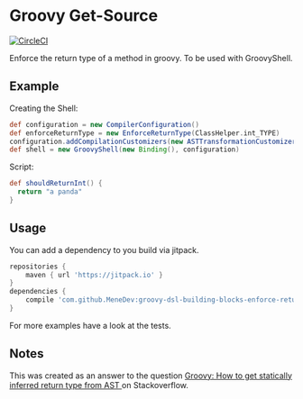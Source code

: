 # Groovy Get-Source

[![CircleCI](https://circleci.com/gh/MeneDev/groovy-dsl-building-blocks-enforce-return-type/tree/master.svg?style=svg)](https://circleci.com/gh/MeneDev/groovy-get-source/tree/master)

Enforce the return type of a method in groovy. To be used with GroovyShell.
## Example

Creating the Shell:
```groovy
def configuration = new CompilerConfiguration()
def enforceReturnType = new EnforceReturnType(ClassHelper.int_TYPE)
configuration.addCompilationCustomizers(new ASTTransformationCustomizer(enforceReturnType))
def shell = new GroovyShell(new Binding(), configuration)
```

Script:
```groovy
def shouldReturnInt() {
  return "a panda"
}
```

## Usage
You can add a dependency to you build via jitpack.

```groovy
repositories {
    maven { url 'https://jitpack.io' }
}
dependencies {
    compile 'com.github.MeneDev:groovy-dsl-building-blocks-enforce-return-type:-SNAPSHOT'
}
```

For more examples have a look at the tests.
 
## Notes
This was created as an answer to the question [Groovy: How to get statically inferred return type from AST
](https://stackoverflow.com/questions/50337623/groovy-how-to-get-statically-inferred-return-type-from-ast) on Stackoverflow.